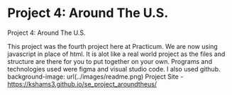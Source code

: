 # Project 4: Around The U.S.

Project 4: Around The U.S.

This project was the fourth project here at Practicum. We are now using javascript in place of html. It is alot like a real world project as the files and structure are there for you to put together on your own.
Programs and technologies used were figma and visual studio code. I also used github.
background-image: url(../images/readme.png)
Project Site -
https://kshams3.github.io/se_project_aroundtheus/

